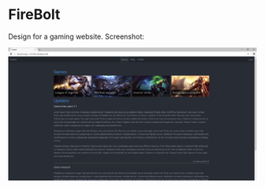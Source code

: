 # FireBolt
Design for a gaming website. Screenshot:

![Website screenshot](https://raw.githubusercontent.com/StreatCodes/FireBolt/master/screenshot.png)
